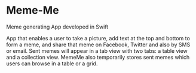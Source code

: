 # Meme-Me
Meme generating App developed in Swift

App that enables a user to take a picture, add text at the top and bottom to form a meme, and share that meme on Facebook,
Twitter and also by SMS or email. Sent memes will appear in a tab view with two tabs: a table view and a collection view. 
MemeMe also temporarily stores sent memes which users can browse in a table or a grid.


